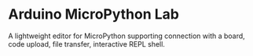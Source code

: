 # Arduino MicroPython Lab

A lightweight editor for MicroPython supporting connection with a board, code upload, file transfer, interactive REPL shell.

